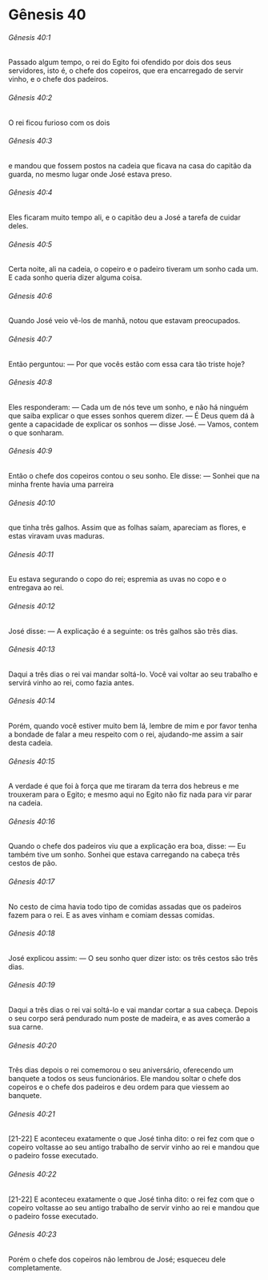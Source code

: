 # Gênesis 40

###### Gênesis 40:1

Passado algum tempo, o rei do Egito foi ofendido por dois dos seus servidores, isto é, o chefe dos copeiros, que era encarregado de servir vinho, e o chefe dos padeiros.

###### Gênesis 40:2

O rei ficou furioso com os dois

###### Gênesis 40:3

e mandou que fossem postos na cadeia que ficava na casa do capitão da guarda, no mesmo lugar onde José estava preso.

###### Gênesis 40:4

Eles ficaram muito tempo ali, e o capitão deu a José a tarefa de cuidar deles.

###### Gênesis 40:5

Certa noite, ali na cadeia, o copeiro e o padeiro tiveram um sonho cada um. E cada sonho queria dizer alguma coisa.

###### Gênesis 40:6

Quando José veio vê-los de manhã, notou que estavam preocupados.

###### Gênesis 40:7

Então perguntou: — Por que vocês estão com essa cara tão triste hoje?

###### Gênesis 40:8

Eles responderam: — Cada um de nós teve um sonho, e não há ninguém que saiba explicar o que esses sonhos querem dizer. — É Deus quem dá à gente a capacidade de explicar os sonhos — disse José. — Vamos, contem o que sonharam.

###### Gênesis 40:9

Então o chefe dos copeiros contou o seu sonho. Ele disse: — Sonhei que na minha frente havia uma parreira

###### Gênesis 40:10

que tinha três galhos. Assim que as folhas saíam, apareciam as flores, e estas viravam uvas maduras.

###### Gênesis 40:11

Eu estava segurando o copo do rei; espremia as uvas no copo e o entregava ao rei.

###### Gênesis 40:12

José disse: — A explicação é a seguinte: os três galhos são três dias.

###### Gênesis 40:13

Daqui a três dias o rei vai mandar soltá-lo. Você vai voltar ao seu trabalho e servirá vinho ao rei, como fazia antes.

###### Gênesis 40:14

Porém, quando você estiver muito bem lá, lembre de mim e por favor tenha a bondade de falar a meu respeito com o rei, ajudando-me assim a sair desta cadeia.

###### Gênesis 40:15

A verdade é que foi à força que me tiraram da terra dos hebreus e me trouxeram para o Egito; e mesmo aqui no Egito não fiz nada para vir parar na cadeia.

###### Gênesis 40:16

Quando o chefe dos padeiros viu que a explicação era boa, disse: — Eu também tive um sonho. Sonhei que estava carregando na cabeça três cestos de pão.

###### Gênesis 40:17

No cesto de cima havia todo tipo de comidas assadas que os padeiros fazem para o rei. E as aves vinham e comiam dessas comidas.

###### Gênesis 40:18

José explicou assim: — O seu sonho quer dizer isto: os três cestos são três dias.

###### Gênesis 40:19

Daqui a três dias o rei vai soltá-lo e vai mandar cortar a sua cabeça. Depois o seu corpo será pendurado num poste de madeira, e as aves comerão a sua carne.

###### Gênesis 40:20

Três dias depois o rei comemorou o seu aniversário, oferecendo um banquete a todos os seus funcionários. Ele mandou soltar o chefe dos copeiros e o chefe dos padeiros e deu ordem para que viessem ao banquete.

###### Gênesis 40:21

[21-22] E aconteceu exatamente o que José tinha dito: o rei fez com que o copeiro voltasse ao seu antigo trabalho de servir vinho ao rei e mandou que o padeiro fosse executado.

###### Gênesis 40:22

[21-22] E aconteceu exatamente o que José tinha dito: o rei fez com que o copeiro voltasse ao seu antigo trabalho de servir vinho ao rei e mandou que o padeiro fosse executado.

###### Gênesis 40:23

Porém o chefe dos copeiros não lembrou de José; esqueceu dele completamente.


